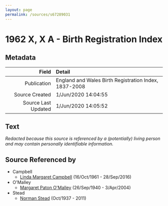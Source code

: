 ```yaml
---
layout: page
permalink: /sources/s67289031
---
```


# 1962 X, X A - Birth Registration Index

## Metadata

Field | Detail
---:|:---
Publication | England and Wales Birth Registration Index, 1837-2008
Source Created | 1/Jun/2020 14:04:55
Source Last Updated | 1/Jun/2020 14:05:52

## Text

_Redacted because this source is referenced by a (potentially) living person and may contain personally identifiable information._

## Source Referenced by

* Campbell
  * [Linda Margaret Campbell](../people/@76650284@-linda-margaret-campbell-b1961-10-16-d2016-9-28.md) (16/Oct/1961 - 28/Sep/2016)
* O'Malley
  * [Margaret Paton O'Malley](../people/@46723082@-margaret-paton-o'malley-b1940-9-26-d2004-4-3.md) (26/Sep/1940 - 3/Apr/2004)
* Stead
  * [Norman Stead](../people/@69808462@-norman-stead-b1937-10-d2011.md) (Oct/1937 - 2011)
